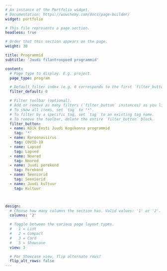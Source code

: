 ```yaml
---
# An instance of the Portfolio widget.
# Documentation: https://wowchemy.com/docs/page-builder/
widget: portfolio

# This file represents a page section.
headless: true

# Order that this section appears on the page.
weight: 30

title: Programmid
subtitle: 'Juudi filantroopsed programmid'

content:
  # Page type to display. E.g. project.
  page_type: program

  # Default filter index (e.g. 0 corresponds to the first `filter_button` instance below).
  filter_default: 0

  # Filter toolbar (optional).
  # Add or remove as many filters (`filter_button` instances) as you like.
  # To show all items, set `tag` to "*".
  # To filter by a specific tag, set `tag` to an existing tag name.
  # To remove the toolbar, delete the entire `filter_button` block.
  filter_button:
  - name: Kõik Eesti Juudi Kogukonna programmid
    tag: '*'
  - name: Koroonaviirus
    tag: COVID-19
  - name: Lapsed
    tag: Lapsed
  - name: Noored
    tag: Noored
  - name: Juudi perekond
    tag: Perekond
  - name: Seeniorid
    tag: Seeniorid
  - name: Juudi kultuur
    tag: Kultuur



design:
  # Choose how many columns the section has. Valid values: '1' or '2'.
  columns: '2'

  # Toggle between the various page layout types.
  #   1 = List
  #   2 = Compact
  #   3 = Card
  #   5 = Showcase
  view: 3

  # For Showcase view, flip alternate rows?
  flip_alt_rows: false
---
```

